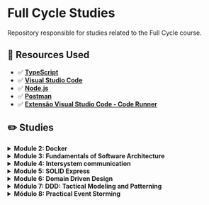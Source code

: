 # Full Cycle Studies

Repository responsible for studies related to the Full Cycle course.

## 🚀 Resources Used

- ✅ **[TypeScript](https://www.typescriptlang.org/download)**
- ✅ **[Visual Studio Code](https://code.visualstudio.com/?WT.mc_id=javascript-14034-gllemos)**
- ✅ **[Node.js](https://nodejs.org/en/)**
- ✅ **[Postman](https://www.getpostman.com/)**
- ✅ **[Extensão Visual Studio Code - Code Runner](https://marketplace.visualstudio.com/items?itemName=formulahendry.code-runner&WT.mc_id=javascript-14034-gllemos)**

## ✏️ Studies 

<details><summary><b>Module 2: Docker</b></summary>

**[Module 02 - Docker](./02-module/README.md)**

</details>

<details><summary><b>Module 3: Fundamentals of Software Architecture</b></summary>

**[Module 03 - Fundamentos da Arquitetura de Software](./03-module/README.md)**

</details>

<details><summary><b>Module 4: Intersystem communication</b></summary>

**[Module 04 - Intersystem communication](./04-module/README.md)**

</details>

<details><summary><b>Module 5: SOLID Express</b></summary>

**[Module 05 - SOLID Express](./05-module/README.md)**

</details>

<details><summary><b>Module 6: Domain Driven Design</b></summary>

**[Module 06 - Domain Driven Design](./06-module/README.md)**

</details>

<details><summary><b>Módulo 7: DDD: Tactical Modeling and Patterning</b></summary>
</details>

<details><summary><b>Módulo 8: Practical Event Storming</b></summary>
</details>